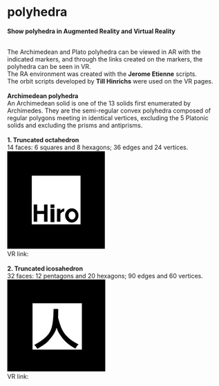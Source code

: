 # polyhedra
 <b>Show polyhedra in Augmented Reality and Virtual Reality</b>
 
<br>The Archimedean and Plato polyhedra can be viewed in AR with the indicated markers, and through the links created on the markers, the polyhedra can be seen in VR.
<br>The RA environment was created with the <b>Jerome Etienne</b> scripts.
<br>The orbit scripts developed by <b>Till Hinrichs</b> were used on the VR pages.
 <br><br><b>Archimedean polyhedra</b>
 <br>An Archimedean solid is one of the 13 solids first enumerated by Archimedes. They are the semi-regular convex polyhedra composed of regular polygons meeting in identical vertices, excluding the 5 Platonic solids and excluding the prisms and antiprisms.
 <br>
 <br><b>1. Truncated octahedron</b>
 <br>14 faces: 6 squares and 8 hexagons; 36 edges and 24 vertices.
 <br><img src="ar/hiro.png">
 <br>VR link: <a href="vr/truncated_octahedron.html"></a>
 <br><br><b>2. Truncated icosahedron</b>
 <br>32 faces: 12 pentagons and 20 hexagons; 90 edges and 60 vertices.
 <br><img src="ar/kanji.png">
 <br>VR link: <a href="vr/truncated_icosahedron.html"></a>
